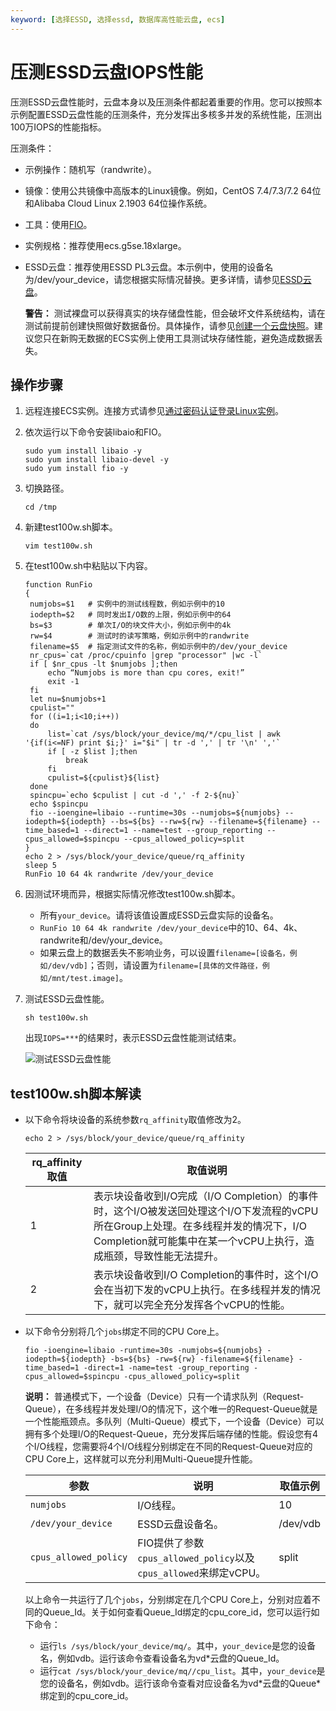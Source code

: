 ```yaml
---
keyword: [选择ESSD, 选择essd, 数据库高性能云盘, ecs]
---
```


# 压测ESSD云盘IOPS性能

压测ESSD云盘性能时，云盘本身以及压测条件都起着重要的作用。您可以按照本示例配置ESSD云盘性能的压测条件，充分发挥出多核多并发的系统性能，压测出100万IOPS的性能指标。

压测条件：

-   示例操作：随机写（randwrite）。
-   镜像：使用公共镜像中高版本的Linux镜像。例如，CentOS 7.4/7.3/7.2 64位和Alibaba Cloud Linux 2.1903 64位操作系统。
-   工具：使用[FIO](https://linux.die.net/man/1/fio)。
-   实例规格：推荐使用ecs.g5se.18xlarge。
-   ESSD云盘：推荐使用ESSD PL3云盘。本示例中，使用的设备名为/dev/your\_device，请您根据实际情况替换。更多详情，请参见[ESSD云盘](/intl.zh-CN/块存储/块存储介绍/ESSD云盘.md)。

    **警告：** 测试裸盘可以获得真实的块存储盘性能，但会破坏文件系统结构，请在测试前提前创建快照做好数据备份。具体操作，请参见[创建一个云盘快照](/intl.zh-CN/快照/使用快照/创建一个云盘快照.md)。建议您只在新购无数据的ECS实例上使用工具测试块存储性能，避免造成数据丢失。


## 操作步骤

1.  远程连接ECS实例。连接方式请参见[通过密码认证登录Linux实例](/intl.zh-CN/实例/连接实例/使用VNC连接实例/通过密码认证登录Linux实例.md)。

2.  依次运行以下命令安装libaio和FIO。

    ```
    sudo yum install libaio -y
    sudo yum install libaio-devel -y
    sudo yum install fio -y
    ```

3.  切换路径。

    ```
    cd /tmp
    ```

4.  新建test100w.sh脚本。

    ```
    vim test100w.sh
    ```

5.  在test100w.sh中粘贴以下内容。

    ```
    function RunFio
    {
     numjobs=$1   # 实例中的测试线程数，例如示例中的10
     iodepth=$2   # 同时发出I/O数的上限，例如示例中的64
     bs=$3        # 单次I/O的块文件大小，例如示例中的4k
     rw=$4        # 测试时的读写策略，例如示例中的randwrite
     filename=$5  # 指定测试文件的名称，例如示例中的/dev/your_device
     nr_cpus=`cat /proc/cpuinfo |grep "processor" |wc -l`
     if [ $nr_cpus -lt $numjobs ];then
         echo “Numjobs is more than cpu cores, exit!”
         exit -1
     fi
     let nu=$numjobs+1
     cpulist=""
     for ((i=1;i<10;i++))
     do
         list=`cat /sys/block/your_device/mq/*/cpu_list | awk '{if(i<=NF) print $i;}' i="$i" | tr -d ',' | tr '\n' ','`
         if [ -z $list ];then
             break
         fi
         cpulist=${cpulist}${list}
     done
     spincpu=`echo $cpulist | cut -d ',' -f 2-${nu}`
     echo $spincpu
     fio --ioengine=libaio --runtime=30s --numjobs=${numjobs} --iodepth=${iodepth} --bs=${bs} --rw=${rw} --filename=${filename} --time_based=1 --direct=1 --name=test --group_reporting --cpus_allowed=$spincpu --cpus_allowed_policy=split
    }
    echo 2 > /sys/block/your_device/queue/rq_affinity
    sleep 5
    RunFio 10 64 4k randwrite /dev/your_device
    ```

6.  因测试环境而异，根据实际情况修改test100w.sh脚本。

    -   所有`your_device`。请将该值设置成ESSD云盘实际的设备名。
    -   `RunFio 10 64 4k randwrite /dev/your_device`中的10、64、4k、randwrite和/dev/your\_device。
    -   如果云盘上的数据丢失不影响业务，可以设置`filename=[设备名，例如/dev/vdb]`；否则，请设置为`filename=[具体的文件路径，例如/mnt/test.image]`。
7.  测试ESSD云盘性能。

    ```
    sh test100w.sh
    ```

    出现`IOPS=***`的结果时，表示ESSD云盘性能测试结束。

    ![测试ESSD云盘性能](https://static-aliyun-doc.oss-accelerate.aliyuncs.com/assets/img/zh-CN/9563359951/p42181.png)


## test100w.sh脚本解读

-   以下命令将块设备的系统参数`rq_affinity`取值修改为2。

    ```
    echo 2 > /sys/block/your_device/queue/rq_affinity
    ```

    |rq\_affinity取值|取值说明|
    |--------------|----|
    |1|表示块设备收到I/O完成（I/O Completion）的事件时，这个I/O被发送回处理这个I/O下发流程的vCPU所在Group上处理。在多线程并发的情况下，I/O Completion就可能集中在某一个vCPU上执行，造成瓶颈，导致性能无法提升。|
    |2|表示块设备收到I/O Completion的事件时，这个I/O会在当初下发的vCPU上执行。在多线程并发的情况下，就可以完全充分发挥各个vCPU的性能。|

-   以下命令分别将几个`jobs`绑定不同的CPU Core上。

    ```
    fio -ioengine=libaio -runtime=30s -numjobs=${numjobs} -iodepth=${iodepth} -bs=${bs} -rw=${rw} -filename=${filename} -time_based=1 -direct=1 -name=test -group_reporting -cpus_allowed=$spincpu -cpus_allowed_policy=split
    ```

    **说明：** 普通模式下，一个设备（Device）只有一个请求队列（Request-Queue），在多线程并发处理I/O的情况下，这个唯一的Request-Queue就是一个性能瓶颈点。多队列（Multi-Queue）模式下，一个设备（Device）可以拥有多个处理I/O的Request-Queue，充分发挥后端存储的性能。假设您有4个I/O线程，您需要将4个I/O线程分别绑定在不同的Request-Queue对应的CPU Core上，这样就可以充分利用Multi-Queue提升性能。

    |参数|说明|取值示例|
    |--|--|----|
    |`numjobs`|I/O线程。|10|
    |`/dev/your_device`|ESSD云盘设备名。|/dev/vdb|
    |`cpus_allowed_policy`|FIO提供了参数`cpus_allowed_policy`以及`cpus_allowed`来绑定vCPU。|split|

    以上命令一共运行了几个`jobs`，分别绑定在几个CPU Core上，分别对应着不同的Queue\_Id。关于如何查看Queue\_Id绑定的cpu\_core\_id，您可以运行如下命令：

    -   运行`ls /sys/block/your_device/mq/`。其中，`your_device`是您的设备名，例如vdb。运行该命令查看设备名为vd\*云盘的Queue\_Id。
    -   运行`cat /sys/block/your_device/mq//cpu_list`。其中，`your_device`是您的设备名，例如vdb。运行该命令查看对应设备名为vd\*云盘的Queue\*绑定到的cpu\_core\_id。

